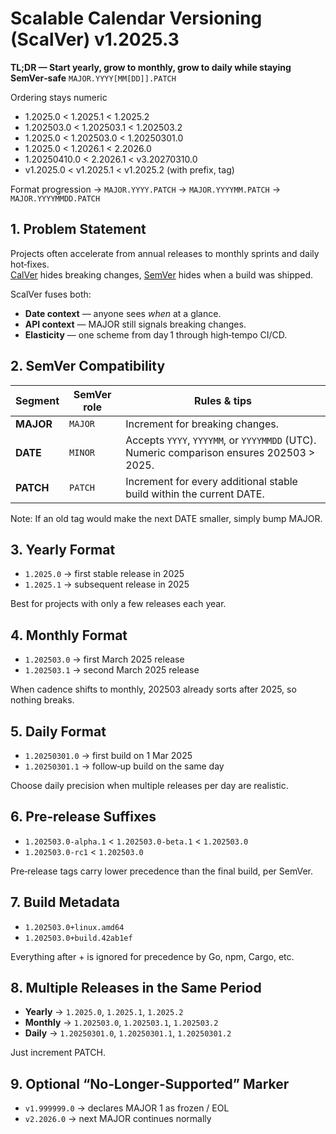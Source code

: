 # Scalable Calendar Versioning (ScalVer) v1.2025.3

**TL;DR — Start yearly, grow to monthly, grow to daily while staying SemVer‑safe** `MAJOR.YYYY[MM[DD]].PATCH`

Ordering stays numeric

* 1.2025.0 < 1.2025.1 < 1.2025.2
* 1.202503.0 < 1.202503.1 < 1.202503.2
* 1.2025.0 < 1.202503.0 < 1.20250301.0
* 1.2025.0 < 1.2026.1 < 2.2026.0
* 1.20250410.0 < 2.2026.1 < v3.20270310.0
* v1.2025.0 < v1.2025.1 < v1.2025.2 (with prefix, tag)

Format progression → `MAJOR.YYYY.PATCH` → `MAJOR.YYYYMM.PATCH` → `MAJOR.YYYYMMDD.PATCH`

## 1. Problem Statement

Projects often accelerate from annual releases to monthly sprints and daily hot‑fixes.  
[CalVer](https://calver.org/) hides breaking changes, [SemVer](https://semver.org/) hides when a build was shipped.

ScalVer fuses both:

* **Date context** — anyone sees *when* at a glance.  
* **API context** — MAJOR still signals breaking changes.  
* **Elasticity** — one scheme from day 1 through high‑tempo CI/CD.

## 2. SemVer Compatibility

| Segment | SemVer role | Rules & tips |
|---------|-------------|--------------|
| **MAJOR** | `MAJOR` | Increment for breaking changes. |
| **DATE**  | `MINOR` | Accepts `YYYY`, `YYYYMM`, or `YYYYMMDD` (UTC). Numeric comparison ensures 202503 > 2025. |
| **PATCH** | `PATCH` | Increment for every additional stable build within the current DATE. |

Note: If an old tag would make the next DATE smaller, simply bump MAJOR.

## 3. Yearly Format

* `1.2025.0` → first stable release in 2025  
* `1.2025.1` → subsequent release in 2025  

Best for projects with only a few releases each year.

## 4. Monthly Format

* `1.202503.0` → first March 2025 release  
* `1.202503.1` → second March 2025 release  

When cadence shifts to monthly, 202503 already sorts after 2025, so nothing breaks.

## 5. Daily Format

* `1.20250301.0` → first build on 1 Mar 2025  
* `1.20250301.1` → follow‑up build on the same day  

Choose daily precision when multiple releases per day are realistic.

## 6. Pre‑release Suffixes

* `1.202503.0-alpha.1` < `1.202503.0-beta.1` < `1.202503.0` 
* `1.202503.0-rc1` < `1.202503.0`

Pre‑release tags carry lower precedence than the final build, per SemVer.

## 7. Build Metadata

* `1.202503.0+linux.amd64`  
* `1.202503.0+build.42ab1ef`

Everything after + is ignored for precedence by Go, npm, Cargo, etc.

## 8. Multiple Releases in the Same Period

* **Yearly** → `1.2025.0`, `1.2025.1`, `1.2025.2` 
* **Monthly** → `1.202503.0`, `1.202503.1`, `1.202503.2` 
* **Daily** → `1.20250301.0`, `1.20250301.1`, `1.20250301.2` 

Just increment PATCH.

## 9. Optional “No‑Longer‑Supported” Marker

* `v1.999999.0` → declares MAJOR 1 as frozen / EOL  
* `v2.2026.0` → next MAJOR continues normally  
